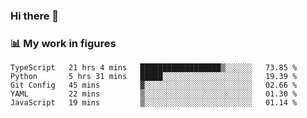 ### Hi there 👋

### 📊 My work in figures

<!--START_SECTION:waka-->
```text
TypeScript   21 hrs 4 mins   ██████████████████▒░░░░░░   73.85 % 
Python       5 hrs 31 mins   █████░░░░░░░░░░░░░░░░░░░░   19.39 % 
Git Config   45 mins         ▓░░░░░░░░░░░░░░░░░░░░░░░░   02.66 % 
YAML         22 mins         ▒░░░░░░░░░░░░░░░░░░░░░░░░   01.30 % 
JavaScript   19 mins         ▒░░░░░░░░░░░░░░░░░░░░░░░░   01.14 % 
```
<!--END_SECTION:waka-->
